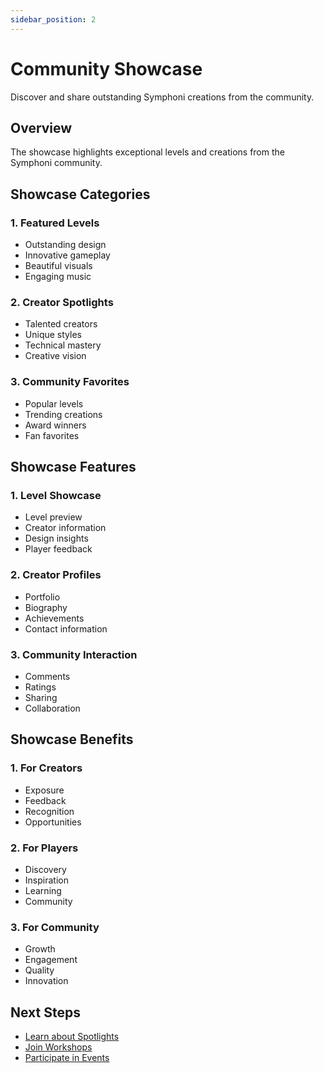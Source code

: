 ```yaml
---
sidebar_position: 2
---
```


# Community Showcase

Discover and share outstanding Symphoni creations from the community.

## Overview

The showcase highlights exceptional levels and creations from the Symphoni community.

## Showcase Categories

### 1. Featured Levels
- Outstanding design
- Innovative gameplay
- Beautiful visuals
- Engaging music

### 2. Creator Spotlights
- Talented creators
- Unique styles
- Technical mastery
- Creative vision

### 3. Community Favorites
- Popular levels
- Trending creations
- Award winners
- Fan favorites

## Showcase Features

### 1. Level Showcase
- Level preview
- Creator information
- Design insights
- Player feedback

### 2. Creator Profiles
- Portfolio
- Biography
- Achievements
- Contact information

### 3. Community Interaction
- Comments
- Ratings
- Sharing
- Collaboration

## Showcase Benefits

### 1. For Creators
- Exposure
- Feedback
- Recognition
- Opportunities

### 2. For Players
- Discovery
- Inspiration
- Learning
- Community

### 3. For Community
- Growth
- Engagement
- Quality
- Innovation

## Next Steps

- [Learn about Spotlights](/docs/community/spotlights)
- [Join Workshops](/docs/community/workshops)
- [Participate in Events](/docs/community/events) 